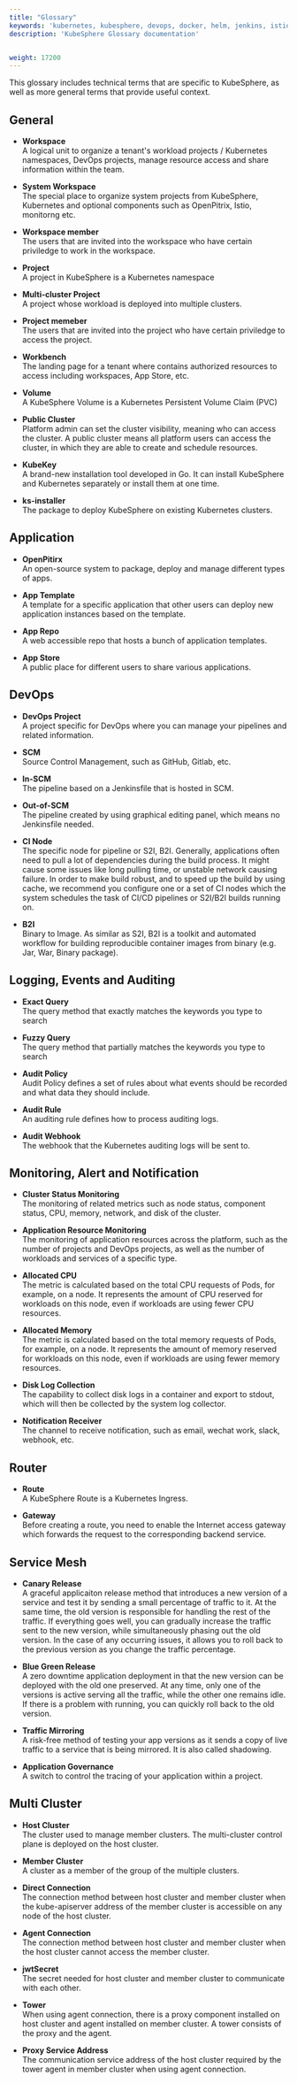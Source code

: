 ```yaml
---
title: "Glossary"
keywords: 'kubernetes, kubesphere, devops, docker, helm, jenkins, istio, prometheus'
description: 'KubeSphere Glossary documentation'


weight: 17200
---
```


This glossary includes technical terms that are specific to KubeSphere, as well as more general terms that provide useful context.

## General

- **Workspace** <br>
    A logical unit to organize a tenant's workload projects / Kubernetes namespaces, DevOps projects, manage resource access and share information within the team.

- **System Workspace** <br>
    The special place to organize system projects from KubeSphere, Kubernetes and optional components such as OpenPitrix, Istio, monitorng etc.

- **Workspace member** <br>
    The users that are invited into the workspace who have certain priviledge to work in the workspace.

- **Project** <br>
    A project in KubeSphere is a Kubernetes namespace

- **Multi-cluster Project** <br>
    A project whose workload is deployed into multiple clusters.

- **Project memeber** <br>
    The users that are invited into the project who have certain priviledge to access the project.

- **Workbench** <br>
    The landing page for a tenant where contains authorized resources to access including workspaces, App Store, etc.

- **Volume** <br>
    A KubeSphere Volume is a Kubernetes Persistent Volume Claim (PVC)

- **Public Cluster** <br>
    Platform admin can set the cluster visibility, meaning who can access the cluster. A public cluster means all platform users can access the cluster, in which they are able to create and schedule resources.

- **KubeKey** <br>
    A brand-new installation tool developed in Go. It can install KubeSphere and Kubernetes separately or install them at one time.

- **ks-installer** <br>
    The package to deploy KubeSphere on existing Kubernetes clusters.

## Application

- **OpenPitirx** <br>
    An open-source system to package, deploy and manage different types of apps.

- **App Template** <br>
    A template for a specific application that other users can deploy new application instances based on the template.

- **App Repo** <br>
    A web accessible repo that hosts a bunch of application templates.

- **App Store** <br>
    A public place for different users to share various applications.

## DevOps

- **DevOps Project** <br>
    A project specific for DevOps where you can manage your pipelines and related information.

- **SCM** <br>
    Source Control Management, such as GitHub, Gitlab, etc.

- **In-SCM** <br>
    The pipeline based on a Jenkinsfile that is hosted in SCM.

- **Out-of-SCM** <br>
    The pipeline created by using graphical editing panel, which means no Jenkinsfile needed.

- **CI Node** <br>
    The specific node for pipeline or S2I, B2I. Generally, applications often need to pull a lot of dependencies during the build process. It might cause some issues like long pulling time, or unstable network causing failure. In order to make build robust, and to speed up the build by using cache, we recommend you configure one or a set of CI nodes which the system schedules the task of CI/CD pipelines or S2I/B2I builds running on.

- **B2I** <br>
    Binary to Image. As similar as S2I, B2I is a toolkit and automated workflow for building reproducible container images from binary (e.g. Jar, War, Binary package).

## Logging, Events and Auditing

- **Exact Query** <br>
    The query method that exactly matches the keywords you type to search

- **Fuzzy Query** <br>
    The query method that partially matches the keywords you type to search

- **Audit Policy** <br>
    Audit Policy defines a set of rules about what events should be recorded and what data they should include.

- **Audit Rule** <br>
    An auditing rule defines how to process auditing logs.

- **Audit Webhook** <br>
    The webhook that the Kubernetes auditing logs will be sent to.

## Monitoring, Alert and Notification

- **Cluster Status Monitoring** <br>
    The monitoring of related metrics such as node status, component status, CPU, memory, network, and disk of the cluster.

- **Application Resource Monitoring** <br>
    The monitoring of application resources across the platform, such as the number of projects and DevOps projects, as well as the number of workloads and services of a specific type.

- **Allocated CPU** <br>
    The metric is calculated based on the total CPU requests of Pods, for example, on a node. It represents the amount of CPU reserved for workloads on this node, even if workloads are using fewer CPU resources.

- **Allocated Memory** <br>
    The metric is calculated based on the total memory requests of Pods, for example, on a node. It represents the amount of memory reserved for workloads on this node, even if workloads are using fewer memory resources.

- **Disk Log Collection** <br>
    The capability to collect disk logs in a container and export to stdout, which will then be collected by the system log collector.

- **Notification Receiver** <br>
    The channel to receive notification, such as email, wechat work, slack, webhook, etc.

## Router

- **Route** <br>
    A KubeSphere Route is a Kubernetes Ingress.

- **Gateway** <br>
    Before creating a route, you need to enable the Internet access gateway which forwards the request to the corresponding backend service.

## Service Mesh

- **Canary Release** <br>
    A graceful applicaiton release method that introduces a new version of a service and test it by sending a small percentage of traffic to it. At the same time, the old version is responsible for handling the rest of the traffic. If everything goes well, you can gradually increase the traffic sent to the new version, while simultaneously phasing out the old version. In the case of any occurring issues, it allows you to roll back to the previous version as you change the traffic percentage.

- **Blue Green Release** <br>
   A zero downtime application deployment in that the new version can be deployed with the old one preserved. At any time, only one of the versions is active serving all the traffic, while the other one remains idle. If there is a problem with running, you can quickly roll back to the old version.

- **Traffic Mirroring** <br>
    A risk-free method of testing your app versions as it sends a copy of live traffic to a service that is being mirrored. It is also called shadowing.

- **Application Governance** <br>
    A switch to control the tracing of your application within a project.

## Multi Cluster

- **Host Cluster** <br>
    The cluster used to manage member clusters. The multi-cluster control plane is deployed on the host cluster.

- **Member Cluster** <br>
    A cluster as a member of the group of the multiple clusters.

- **Direct Connection** <br>
    The connection method between host cluster and member cluster when the kube-apiserver address of the member cluster is accessible on any node of the host cluster.

- **Agent Connection** <br>
    The connection method between host cluster and member cluster when the host cluster cannot access the member cluster.

- **jwtSecret** <br>
    The secret needed for host cluster and member cluster to communicate with each other.

- **Tower** <br>
    When using agent connection, there is a proxy component installed on host cluster and agent installed on member cluster. A tower consists of the proxy and the agent.

- **Proxy Service Address** <br>
    The communication service address of the host cluster required by the tower agent in member cluster when using agent connection.
